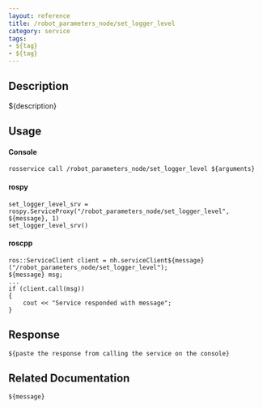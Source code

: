 ```yaml
---
layout: reference
title: /robot_parameters_node/set_logger_level
category: service
tags: 
- ${tag} 
- ${tag}
---
```


## Description
${description}

## Usage
#### Console
```
rosservice call /robot_parameters_node/set_logger_level ${arguments}
```

#### rospy
```
set_logger_level_srv = rospy.ServiceProxy("/robot_parameters_node/set_logger_level", ${message}, 1)
set_logger_level_srv()
```

#### roscpp
```
ros::ServiceClient client = nh.serviceClient${message}("/robot_parameters_node/set_logger_level");
${message} msg;
...
if (client.call(msg))
{
    cout << "Service responded with message";
}
```

## Response
```
${paste the response from calling the service on the console}
```

## Related Documentation
``${message}``  